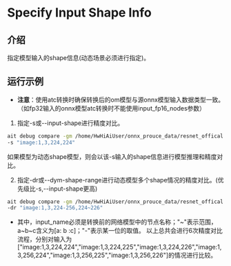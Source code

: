 # Specify Input Shape Info


## 介绍

指定模型输入的shape信息(动态场景必须进行指定)。

## 运行示例
- **注意**：使用atc转换时确保转换后的om模型与源onnx模型输入数据类型一致。（如fp32输入的onnx模型atc转换时不能使用input_fp16_nodes参数）
1. 指定-s或--input-shape进行精度对比。
  ```sh
  ait debug compare -gm /home/HwHiAiUser/onnx_prouce_data/resnet_offical.onnx -om /home/HwHiAiUser/onnx_prouce_data/model/resnet50.om \
  -s "image:1,3,224,224"
  ```
如果模型为动态shape模型，则会以该-s输入的shape信息进行模型推理和精度对比。

2. 指定-dr或--dym-shape-range进行动态模型多个shape情况的精度对比。(优先级比-s,--input-shape更高)
  ```sh
  ait debug compare -gm /home/HwHiAiUser/onnx_prouce_data/resnet_offical.onnx -om /home/HwHiAiUser/onnx_prouce_data/model/resnet50.om \
  -dr "image:1,3,224-256,224~226"
  ```
- 其中，input_name必须是转换前的网络模型中的节点名称；"\~"表示范围，a\~b\~c含义为[a: b :c]；"-"表示某一位的取值。
以上总共会进行6次精度对比流程，分别对输入为["image:1,3,224,224","image:1,3,224,225","image:1,3,224,226","image:1,3,256,224","image:1,3,256,225","image:1,3,256,226"]的情况进行比较。